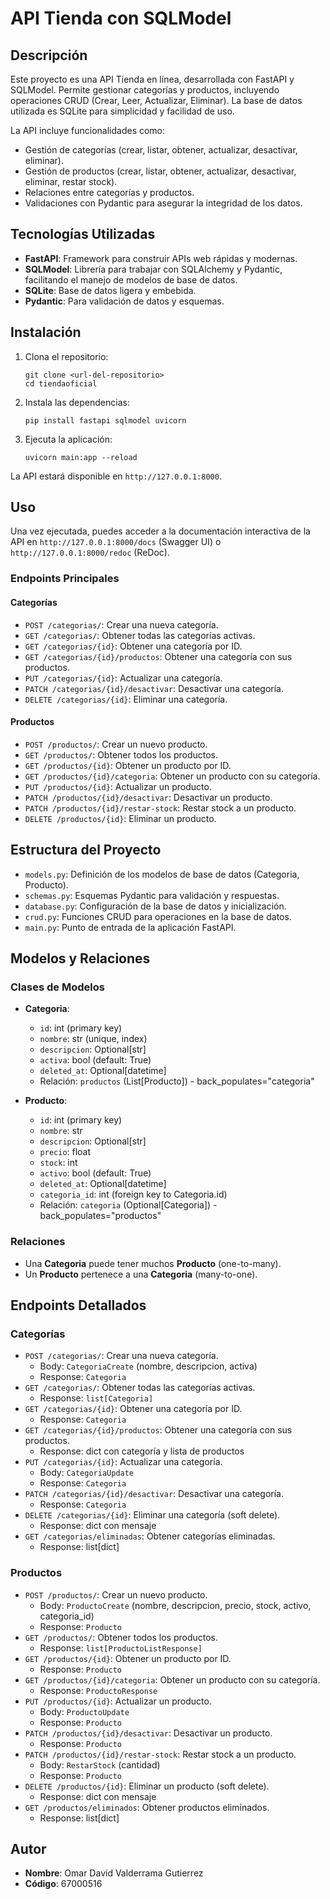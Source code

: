# API Tienda con SQLModel

## Descripción
Este proyecto es una API Tienda en línea, desarrollada con FastAPI y SQLModel. Permite gestionar categorías y productos, incluyendo operaciones CRUD (Crear, Leer, Actualizar, Eliminar). La base de datos utilizada es SQLite para simplicidad y facilidad de uso.

La API incluye funcionalidades como:
- Gestión de categorías (crear, listar, obtener, actualizar, desactivar, eliminar).
- Gestión de productos (crear, listar, obtener, actualizar, desactivar, eliminar, restar stock).
- Relaciones entre categorías y productos.
- Validaciones con Pydantic para asegurar la integridad de los datos.

## Tecnologías Utilizadas
- **FastAPI**: Framework para construir APIs web rápidas y modernas.
- **SQLModel**: Librería para trabajar con SQLAlchemy y Pydantic, facilitando el manejo de modelos de base de datos.
- **SQLite**: Base de datos ligera y embebida.
- **Pydantic**: Para validación de datos y esquemas.

## Instalación
1. Clona el repositorio:
   ```
   git clone <url-del-repositorio>
   cd tiendaoficial
   ```

2. Instala las dependencias:
   ```
   pip install fastapi sqlmodel uvicorn
   ```

3. Ejecuta la aplicación:
   ```
   uvicorn main:app --reload
   ```

La API estará disponible en `http://127.0.0.1:8000`.

## Uso
Una vez ejecutada, puedes acceder a la documentación interactiva de la API en `http://127.0.0.1:8000/docs` (Swagger UI) o `http://127.0.0.1:8000/redoc` (ReDoc).

### Endpoints Principales
#### Categorías
- `POST /categorias/`: Crear una nueva categoría.
- `GET /categorias/`: Obtener todas las categorías activas.
- `GET /categorias/{id}`: Obtener una categoría por ID.
- `GET /categorias/{id}/productos`: Obtener una categoría con sus productos.
- `PUT /categorias/{id}`: Actualizar una categoría.
- `PATCH /categorias/{id}/desactivar`: Desactivar una categoría.
- `DELETE /categorias/{id}`: Eliminar una categoría.

#### Productos
- `POST /productos/`: Crear un nuevo producto.
- `GET /productos/`: Obtener todos los productos.
- `GET /productos/{id}`: Obtener un producto por ID.
- `GET /productos/{id}/categoria`: Obtener un producto con su categoría.
- `PUT /productos/{id}`: Actualizar un producto.
- `PATCH /productos/{id}/desactivar`: Desactivar un producto.
- `PATCH /productos/{id}/restar-stock`: Restar stock a un producto.
- `DELETE /productos/{id}`: Eliminar un producto.

## Estructura del Proyecto
- `models.py`: Definición de los modelos de base de datos (Categoria, Producto).
- `schemas.py`: Esquemas Pydantic para validación y respuestas.
- `database.py`: Configuración de la base de datos y inicialización.
- `crud.py`: Funciones CRUD para operaciones en la base de datos.
- `main.py`: Punto de entrada de la aplicación FastAPI.

## Modelos y Relaciones

### Clases de Modelos
- **Categoria**:
  - `id`: int (primary key)
  - `nombre`: str (unique, index)
  - `descripcion`: Optional[str]
  - `activa`: bool (default: True)
  - `deleted_at`: Optional[datetime]
  - Relación: `productos` (List[Producto]) - back_populates="categoria"

- **Producto**:
  - `id`: int (primary key)
  - `nombre`: str
  - `descripcion`: Optional[str]
  - `precio`: float
  - `stock`: int
  - `activo`: bool (default: True)
  - `deleted_at`: Optional[datetime]
  - `categoria_id`: int (foreign key to Categoria.id)
  - Relación: `categoria` (Optional[Categoria]) - back_populates="productos"

### Relaciones
- Una **Categoria** puede tener muchos **Producto** (one-to-many).
- Un **Producto** pertenece a una **Categoria** (many-to-one).

## Endpoints Detallados

### Categorías
- `POST /categorias/`: Crear una nueva categoría.
  - Body: `CategoriaCreate` (nombre, descripcion, activa)
  - Response: `Categoria`
- `GET /categorias/`: Obtener todas las categorías activas.
  - Response: `list[Categoria]`
- `GET /categorias/{id}`: Obtener una categoría por ID.
  - Response: `Categoria`
- `GET /categorias/{id}/productos`: Obtener una categoría con sus productos.
  - Response: dict con categoría y lista de productos
- `PUT /categorias/{id}`: Actualizar una categoría.
  - Body: `CategoriaUpdate`
  - Response: `Categoria`
- `PATCH /categorias/{id}/desactivar`: Desactivar una categoría.
  - Response: `Categoria`
- `DELETE /categorias/{id}`: Eliminar una categoría (soft delete).
  - Response: dict con mensaje
- `GET /categorias/eliminadas`: Obtener categorías eliminadas.
  - Response: list[dict]

### Productos
- `POST /productos/`: Crear un nuevo producto.
  - Body: `ProductoCreate` (nombre, descripcion, precio, stock, activo, categoria_id)
  - Response: `Producto`
- `GET /productos/`: Obtener todos los productos.
  - Response: `list[ProductoListResponse]`
- `GET /productos/{id}`: Obtener un producto por ID.
  - Response: `Producto`
- `GET /productos/{id}/categoria`: Obtener un producto con su categoría.
  - Response: `ProductoResponse`
- `PUT /productos/{id}`: Actualizar un producto.
  - Body: `ProductoUpdate`
  - Response: `Producto`
- `PATCH /productos/{id}/desactivar`: Desactivar un producto.
  - Response: `Producto`
- `PATCH /productos/{id}/restar-stock`: Restar stock a un producto.
  - Body: `RestarStock` (cantidad)
  - Response: `Producto`
- `DELETE /productos/{id}`: Eliminar un producto (soft delete).
  - Response: dict con mensaje
- `GET /productos/eliminados`: Obtener productos eliminados.
  - Response: list[dict]

## Autor
- **Nombre**: Omar David Valderrama Gutierrez
- **Código**: 67000516

